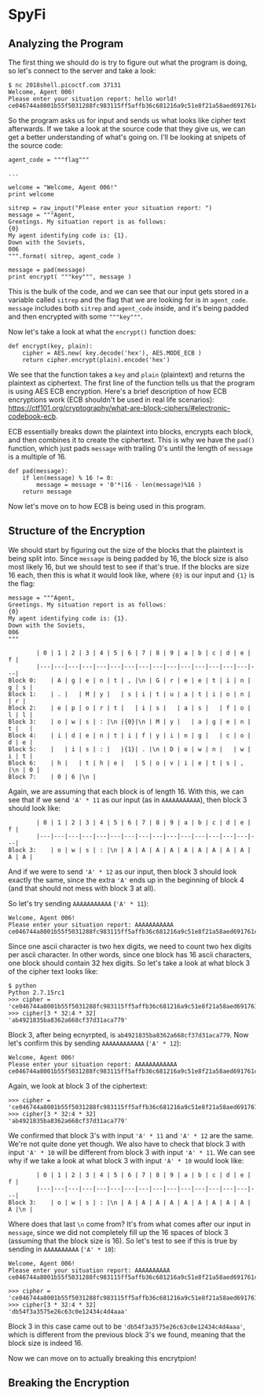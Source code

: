 # SpyFi

## Analyzing the Program

The first thing we should do is try to figure out what the program is doing, so let's connect to the server and take a look:

```
$ nc 2018shell.picoctf.com 37131
Welcome, Agent 006!
Please enter your situation report: hello world!
ce046744a8001b55f5031288fc983115ff5affb36c681216a9c51e8f21a58aed691761c8573db4e7ea6b58605dd68fbdbea60e88310e765141901edea32afb0eb08059aee9513523b2d9b83cc2c9f16b77d2745f2588e9e5fe4c80ddc873ee7a50721efe9a5b8ceaf737981c0b7f24abd9232464c345bbe4a91c42c14675fa1b1b8e2c6cddc1b1c40f2ee3f87044598eed89cf57604e0c1f8b077cb586dc25edd5568243e255890c313384b9b027fd8b
```

So the program asks us for input and sends us what looks like cipher text afterwards. If we take a look at the source code that they give us, we can get a better understanding of what's going on. I'll be looking at snipets of the source code:

```
agent_code = """flag"""

...

welcome = "Welcome, Agent 006!"
print welcome

sitrep = raw_input("Please enter your situation report: ")
message = """Agent,
Greetings. My situation report is as follows:
{0}
My agent identifying code is: {1}.
Down with the Soviets,
006
""".format( sitrep, agent_code )

message = pad(message)
print encrypt( """key""", message )
```
This is the bulk of the code, and we can see that our input gets stored in a variable called `sitrep` and the flag that we are looking for is in `agent_code`. `message` includes both `sitrep` and `agent_code` inside, and it's being padded and then encrypted with some `"""key"""`.

Now let's take a look at what the `encrypt()` function does:

```
def encrypt(key, plain):
    cipher = AES.new( key.decode('hex'), AES.MODE_ECB )
    return cipher.encrypt(plain).encode('hex')
```
We see that the function takes a `key` and `plain` (plaintext) and returns the plaintext as ciphertext. The first line of the function tells us that the program is using AES ECB encryption. Here's a brief description of how ECB encryptions work (ECB shouldn't be used in real life scenarios): https://ctf101.org/cryptography/what-are-block-ciphers/#electronic-codebook-ecb.

ECB essentially breaks down the plaintext into blocks, encrypts each block, and then combines it to create the ciphertext. This is why we have the `pad()` function, which just pads `message` with trailing 0's until the length of `message` is a multiple of 16.
```
def pad(message):
    if len(message) % 16 != 0:
        message = message + '0'*(16 - len(message)%16 )
    return message
```

Now let's move on to how ECB is being used in this program.

## Structure of the Encryption

We should start by figuring out the size of the blocks that the plaintext is being split into. Since `message` is being padded by 16, the block size is also most likely 16, but we should test to see if that's true. If the blocks are size 16 each, then this is what it would look like, where `{0}` is our input and `{1}` is the flag:

```
message = """Agent,
Greetings. My situation report is as follows:
{0}
My agent identifying code is: {1}.
Down with the Soviets,
006
"""
```

```
		| 0 | 1 | 2 | 3 | 4 | 5 | 6 | 7 | 8 | 9 | a | b | c | d | e | f |
		|---|---|---|---|---|---|---|---|---|---|---|---|---|---|---|---|
Block 0:	| A | g | e | n | t | , |\n | G | r | e | e | t | i | n | g | s |
Block 1:	| . |   | M | y |   | s | i | t | u | a | t | i | o | n |   | r |
Block 2:	| e | p | o | r | t |   | i | s |   | a | s |   | f | o | l | l |
Block 3:	| o | w | s | : |\n |{0}|\n | M | y |   | a | g | e | n | t |   | 
Block 4:	| i | d | e | n | t | i | f | y | i | n | g |   | c | o | d | e | 
Block 5:	|   | i | s | : |   |{1}| . |\n | D | o | w | n |   | w | i | t | 
Block 6:	| h |   | t | h | e |   | S | o | v | i | e | t | s | , |\n | 0 | 
Block 7:	| 0 | 6 |\n |
```

Again, we are assuming that each block is of length 16. With this, we can see that if we send `'A' * 11` as our input (as in `AAAAAAAAAAA`), then block 3 should look like:
```
		| 0 | 1 | 2 | 3 | 4 | 5 | 6 | 7 | 8 | 9 | a | b | c | d | e | f |
		|---|---|---|---|---|---|---|---|---|---|---|---|---|---|---|---|
Block 3:	| o | w | s | : |\n | A | A | A | A | A | A | A | A | A | A | A |
```
And if we were to send `'A' * 12` as our input, then block 3 should look exactly the same, since the extra `'A'` ends up in the beginning of block 4 (and that should not mess with block 3 at all).

So let's try sending `AAAAAAAAAAA` (`'A' * 11`):

```
Welcome, Agent 006!
Please enter your situation report: AAAAAAAAAAA
ce046744a8001b55f5031288fc983115ff5affb36c681216a9c51e8f21a58aed691761c8573db4e7ea6b58605dd68fbdab4921835ba8362a668cf37d31aca779aeaca2bcf64ed4288cfd207f5e6d5bb4382f6cf8958cf724be0bf19b83c44ee1b94302ebb74b3f7e9c78f8cece361cbeafdb07dd5902e4e72a15c7ec0fed07a2a7185d6a1d244e61c7a6beac5264a179ae95e42f07779a466b0bbefcef0334ce4437689d6901875ea13a57727ddf42e4
```

Since one ascii character is two hex digits, we need to count two hex digits per ascii character. In other words, since one block has 16 ascii characters, one block should contain 32 hex digits. So let's take a look at what block 3 of the cipher text looks like:

```
$ python
Python 2.7.15rc1
>>> cipher = 'ce046744a8001b55f5031288fc983115ff5affb36c681216a9c51e8f21a58aed691761c8573db4e7ea6b58605dd68fbdab4921835ba8362a668cf37d31aca779aeaca2bcf64ed4288cfd207f5e6d5bb4382f6cf8958cf724be0bf19b83c44ee1b94302ebb74b3f7e9c78f8cece361cbeafdb07dd5902e4e72a15c7ec0fed07a2a7185d6a1d244e61c7a6beac5264a179ae95e42f07779a466b0bbefcef0334ce4437689d6901875ea13a57727ddf42e4'
>>> cipher[3 * 32:4 * 32]
'ab4921835ba8362a668cf37d31aca779'
```

Block 3, after being ecnyrpted, is `ab4921835ba8362a668cf37d31aca779`. Now let's confirm this by sending `AAAAAAAAAAAA` (`'A' * 12`):

```
Welcome, Agent 006!
Please enter your situation report: AAAAAAAAAAAA
ce046744a8001b55f5031288fc983115ff5affb36c681216a9c51e8f21a58aed691761c8573db4e7ea6b58605dd68fbdab4921835ba8362a668cf37d31aca7798dc99bc8bfd2973b8b765b0d5eed480377d2745f2588e9e5fe4c80ddc873ee7a50721efe9a5b8ceaf737981c0b7f24abd9232464c345bbe4a91c42c14675fa1b1b8e2c6cddc1b1c40f2ee3f87044598eed89cf57604e0c1f8b077cb586dc25edd5568243e255890c313384b9b027fd8b
```

Again, we look at block 3 of the ciphertext:

```
>>> cipher = 'ce046744a8001b55f5031288fc983115ff5affb36c681216a9c51e8f21a58aed691761c8573db4e7ea6b58605dd68fbdab4921835ba8362a668cf37d31aca7798dc99bc8bfd2973b8b765b0d5eed480377d2745f2588e9e5fe4c80ddc873ee7a50721efe9a5b8ceaf737981c0b7f24abd9232464c345bbe4a91c42c14675fa1b1b8e2c6cddc1b1c40f2ee3f87044598eed89cf57604e0c1f8b077cb586dc25edd5568243e255890c313384b9b027fd8b'
>>> cipher[3 * 32:4 * 32]
'ab4921835ba8362a668cf37d31aca779'
```

We confirmed that block 3's with input `'A' * 11` and `'A' * 12` are the same. We're not quite done yet though. We also have to check that block 3 with input `'A' * 10` will be different from block 3 with input `'A' * 11`. We can see why if we take a look at what block 3 with input `'A' * 10` would look like:

```
		| 0 | 1 | 2 | 3 | 4 | 5 | 6 | 7 | 8 | 9 | a | b | c | d | e | f |
		|---|---|---|---|---|---|---|---|---|---|---|---|---|---|---|---|
Block 3:	| o | w | s | : |\n | A | A | A | A | A | A | A | A | A | A |\n |
```

Where does that last `\n` come from? It's from what comes after our input in `message`, since we did not completely fill up the 16 spaces of block 3 (assuming that the block size is 16). So let's test to see if this is true by sending in `AAAAAAAAAA` (`'A' * 10`):

```
Welcome, Agent 006!
Please enter your situation report: AAAAAAAAAA
ce046744a8001b55f5031288fc983115ff5affb36c681216a9c51e8f21a58aed691761c8573db4e7ea6b58605dd68fbddb54f3a3575e26c63c0e12434c4d4aaaee9e908e404313eaec1e41c31bf050cfc139b3e6b199e8a2fb92027f7046b3de6afe9de92c8156e56b85098b5278e3d4ff115e095118645915c5e373d5284e20fedb6451ee78330d873921124a4bcc05baff560bd1b75215fc4815a04787be7e091cf653b40dea8b8ad7285b82cda635
```
```
>>> cipher = 'ce046744a8001b55f5031288fc983115ff5affb36c681216a9c51e8f21a58aed691761c8573db4e7ea6b58605dd68fbddb54f3a3575e26c63c0e12434c4d4aaaee9e908e404313eaec1e41c31bf050cfc139b3e6b199e8a2fb92027f7046b3de6afe9de92c8156e56b85098b5278e3d4ff115e095118645915c5e373d5284e20fedb6451ee78330d873921124a4bcc05baff560bd1b75215fc4815a04787be7e091cf653b40dea8b8ad7285b82cda635'
>>> cipher[3 * 32:4 * 32]
'db54f3a3575e26c63c0e12434c4d4aaa'
```

Block 3 in this case came out to be `'db54f3a3575e26c63c0e12434c4d4aaa'`, which is different from the previous block 3's we found, meaning that the block size is indeed 16.

Now we can move on to actually breaking this encrytpion!

## Breaking the Encryption


